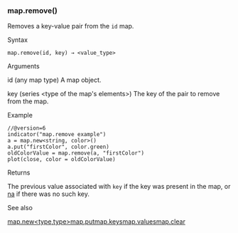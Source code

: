 ### map.remove()

Removes a key-value pair from the `id` map.

Syntax

```
map.remove(id, key) → <value_type>
```

Arguments

id (any map type) A map object.

key (series <type of the map's elements>) The key of the pair to remove from the map.

Example

```
//@version=6  
indicator("map.remove example")  
a = map.new<string, color>()  
a.put("firstColor", color.green)  
oldColorValue = map.remove(a, "firstColor")  
plot(close, color = oldColorValue)
```

Returns

The previous value associated with `key` if the key was present in the map, or [na](#var_na) if there was no such key.

See also

[map.new<type,type>](#fun_map.new<type,type>)[map.put](#fun_map.put)[map.keys](#fun_map.keys)[map.values](#fun_map.values)[map.clear](#fun_map.clear)
